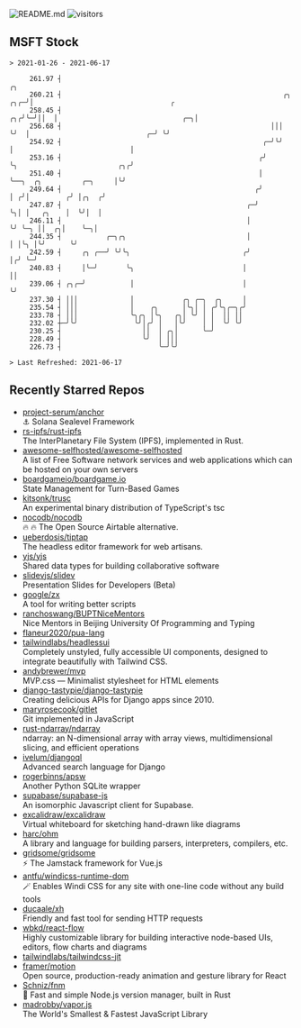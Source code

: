 ![README.md](https://github.com/Gerhut/Gerhut/workflows/README.md/badge.svg)
![visitors](https://visitors.vercel.app/Gerhut/Gerhut?token=8cf69d1f6813d272ef062726b6070c9be4ff72038cfe5a7ded7384a8da65d866)

## MSFT Stock

```
> 2021-01-26 - 2021-06-17

     261.97 ┤                                                              ╭╮                                    
     260.21 ┤                                                       ╭╮ ╭╮╭─╯│                                  ╭ 
     258.45 ┤                                                    ╭╮╭╯╰─╯││  │                               ╭─╮│ 
     256.68 ┤                                                    │││    ╰╯  │                             ╭─╯ ╰╯ 
     254.92 ┤                                                  ╭─╯╰╯        │                             │      
     253.16 ┤                                                 ╭╯            ╰╮                         ╭╮╭╯      
     251.40 ┤                                                 │              ╰──╮  ╭╮          ╭─╮     │╰╯       
     249.64 ┤                                                ╭╯                 │ ╭╯│         ╭╯ │╭╮  ╭╯         
     247.87 ┤                                              ╭─╯                  ╰╮│ │   ╭╮    │  ╰╯│  │          
     246.11 ┤                                              │                     ╰╯ ╰─╮ ││  ╭╮│    ╰─╮│          
     244.35 ┤           ╭─╮╭╮                              │                          │ │╰╮ │╰╯      ╰╯          
     242.59 ┤     ╭╮ ╭──╯ ╰╯╰╮                            ╭╯                          │╭╯ ╰─╯                    
     240.83 ┤     │╰─╯       ╰╮                           │                           ││                         
     239.06 ┤ ╭╮╭─╯           │                           │                           ╰╯                         
     237.30 ┤ │││             │            ╭╮ ╭─╮  ╭╮     │                                                      
     235.54 ┤ │││             │    ╭╮      │╰╮│ │ ╭╯╰╮╭─╮╭╯                                                      
     233.78 ┤ │││             ╰╮╭╮ │╰╮   ╭╮│ ╰╯ │ │  ││ ││                                                       
     232.02 ┼─╯╰╯              ╰╯│╭╯ │   │╰╯    │ │  ╰╯ ╰╯                                                       
     230.25 ┤                    ││  │ ╭╮│      ╰─╯                                                              
     228.49 ┤                    ╰╯  │ │││                                                                       
     226.73 ┤                        ╰─╯╰╯                                                                       

> Last Refreshed: 2021-06-17
```

## Recently Starred Repos

- [project-serum/anchor](https://github.com/project-serum/anchor)  
  ⚓ Solana Sealevel Framework
- [rs-ipfs/rust-ipfs](https://github.com/rs-ipfs/rust-ipfs)  
  The InterPlanetary File System (IPFS), implemented in Rust.
- [awesome-selfhosted/awesome-selfhosted](https://github.com/awesome-selfhosted/awesome-selfhosted)  
  A list of Free Software network services and web applications which can be hosted on your own servers
- [boardgameio/boardgame.io](https://github.com/boardgameio/boardgame.io)  
  State Management for Turn-Based Games
- [kitsonk/trusc](https://github.com/kitsonk/trusc)  
  An experimental binary distribution of TypeScript's tsc
- [nocodb/nocodb](https://github.com/nocodb/nocodb)  
  🔥 🔥  The Open Source Airtable alternative. 
- [ueberdosis/tiptap](https://github.com/ueberdosis/tiptap)  
  The headless editor framework for web artisans.
- [yjs/yjs](https://github.com/yjs/yjs)  
  Shared data types for building collaborative software
- [slidevjs/slidev](https://github.com/slidevjs/slidev)  
  Presentation Slides for Developers (Beta)
- [google/zx](https://github.com/google/zx)  
  A tool for writing better scripts
- [ranchoswang/BUPTNiceMentors](https://github.com/ranchoswang/BUPTNiceMentors)  
  Nice Mentors in Beijing University Of Programming and Typing 
- [flaneur2020/pua-lang](https://github.com/flaneur2020/pua-lang)  
- [tailwindlabs/headlessui](https://github.com/tailwindlabs/headlessui)  
  Completely unstyled, fully accessible UI components, designed to integrate beautifully with Tailwind CSS.
- [andybrewer/mvp](https://github.com/andybrewer/mvp)  
  MVP.css — Minimalist stylesheet for HTML elements
- [django-tastypie/django-tastypie](https://github.com/django-tastypie/django-tastypie)  
  Creating delicious APIs for Django apps since 2010.
- [maryrosecook/gitlet](https://github.com/maryrosecook/gitlet)  
  Git implemented in JavaScript
- [rust-ndarray/ndarray](https://github.com/rust-ndarray/ndarray)  
  ndarray: an N-dimensional array with array views, multidimensional slicing, and efficient operations
- [ivelum/djangoql](https://github.com/ivelum/djangoql)  
  Advanced search language for Django
- [rogerbinns/apsw](https://github.com/rogerbinns/apsw)  
  Another Python SQLite wrapper
- [supabase/supabase-js](https://github.com/supabase/supabase-js)  
  An isomorphic Javascript client for Supabase.
- [excalidraw/excalidraw](https://github.com/excalidraw/excalidraw)  
  Virtual whiteboard for sketching hand-drawn like diagrams
- [harc/ohm](https://github.com/harc/ohm)  
  A library and language for building parsers, interpreters, compilers, etc.
- [gridsome/gridsome](https://github.com/gridsome/gridsome)  
  ⚡️ The Jamstack framework for Vue.js
- [antfu/windicss-runtime-dom](https://github.com/antfu/windicss-runtime-dom)  
  🪄 Enables Windi CSS for any site with one-line code without any build tools 
- [ducaale/xh](https://github.com/ducaale/xh)  
  Friendly and fast tool for sending HTTP requests
- [wbkd/react-flow](https://github.com/wbkd/react-flow)  
  Highly customizable library for building interactive node-based UIs, editors, flow charts and diagrams 
- [tailwindlabs/tailwindcss-jit](https://github.com/tailwindlabs/tailwindcss-jit)  
- [framer/motion](https://github.com/framer/motion)  
  Open source, production-ready animation and gesture library for React
- [Schniz/fnm](https://github.com/Schniz/fnm)  
  🚀 Fast and simple Node.js version manager, built in Rust
- [madrobby/vapor.js](https://github.com/madrobby/vapor.js)  
  The World's Smallest & Fastest JavaScript Library

